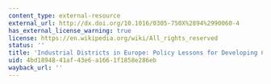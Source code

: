 ```yaml
---
content_type: external-resource
external_url: http://dx.doi.org/10.1016/0305-750X%2894%2990060-4
has_external_license_warning: true
license: https://en.wikipedia.org/wiki/All_rights_reserved
status: ''
title: 'Industrial Districts in Europe: Policy Lessons for Developing Countries?'
uid: 4bd18948-41af-43e6-a166-1f1858e286eb
wayback_url: ''
---
```

